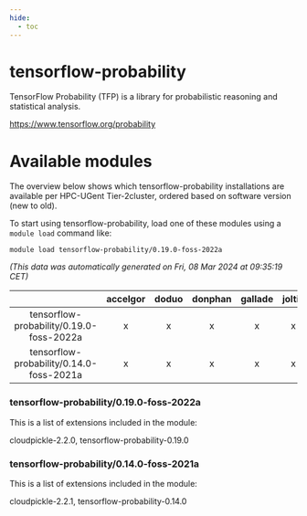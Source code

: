 ```yaml
---
hide:
  - toc
---
```


tensorflow-probability
======================


TensorFlow Probability (TFP) is a library for probabilistic reasoning and statistical analysis.

https://www.tensorflow.org/probability
# Available modules


The overview below shows which tensorflow-probability installations are available per HPC-UGent Tier-2cluster, ordered based on software version (new to old).

To start using tensorflow-probability, load one of these modules using a `module load` command like:

```shell
module load tensorflow-probability/0.19.0-foss-2022a
```

*(This data was automatically generated on Fri, 08 Mar 2024 at 09:35:19 CET)*  

| |accelgor|doduo|donphan|gallade|joltik|skitty|
| :---: | :---: | :---: | :---: | :---: | :---: | :---: |
|tensorflow-probability/0.19.0-foss-2022a|x|x|x|x|x|x|
|tensorflow-probability/0.14.0-foss-2021a|x|x|x|x|x|x|


### tensorflow-probability/0.19.0-foss-2022a

This is a list of extensions included in the module:

cloudpickle-2.2.0, tensorflow-probability-0.19.0

### tensorflow-probability/0.14.0-foss-2021a

This is a list of extensions included in the module:

cloudpickle-2.2.1, tensorflow-probability-0.14.0